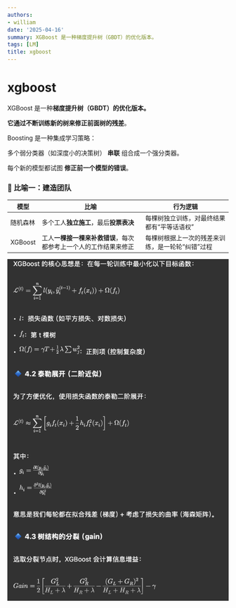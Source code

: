 ```yaml
---
authors:
- william
date: '2025-04-16'
summary: XGBoost 是一种梯度提升树（GBDT）的优化版本。
tags: [LM]
title: xgboost
---
```


# xgboost

XGBoost 是一种**梯度提升树（GBDT）的优化版本。**

**它通过不断训练新的树来修正前面树的残差**。

Boosting 是一种集成学习策略：

多个弱分类器（如深度小的决策树） **串联** 组合成一个强分类器。

每个新的模型都试图 **修正前一个模型的错误**。

### **🔷 比喻一：建造团队**

| **模型** | **比喻** | **行为逻辑** |
| --- | --- | --- |
| 随机森林 | 多个工人**独立施工**，最后**投票表决** | 每棵树独立训练，对最终结果都有“平等话语权” |
| XGBoost | 工人**一棵接一棵来补救错误**，每次都参考上一个人的工作结果来修正 | 每棵树根据上一次的残差来训练，是一轮轮“纠错”过程 |

![](output1.png)